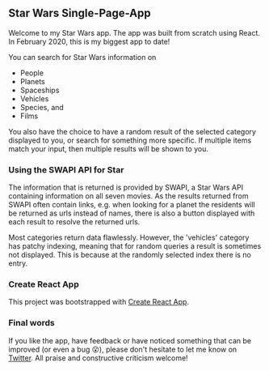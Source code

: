 
## Star Wars Single-Page-App

Welcome to my Star Wars app. The app was built from scratch using React.
In February 2020, this is my biggest app to date!

You can search for Star Wars information on 
- People
- Planets
- Spaceships
- Vehicles
- Species, and
- Films

You also have the choice to have a random result of the selected category displayed to you, or search for something more specific.
If multiple items match your input, then multiple results will be shown to you.

### Using the SWAPI API for Star

The information that is returned is provided by SWAPI, a Star Wars API containing information on all seven movies.
As the results returned from SWAPI often contain links, e.g. when looking for a planet the residents will be returned as urls instead of names, there is also a button displayed with each result to resolve the returned urls.

Most categories return data flawlessly. However, the 'vehicles' category has patchy indexing, meaning that for random queries a result is sometimes not displayed. This is because at the randomly selected index there is no entry.

### Create React App

This project was bootstrapped with [Create React App](https://github.com/facebook/create-react-app).

### Final words

If you like the app, have feedback or have noticed something that can be improved (or even a bug 😮), please don't hesitate to let me know on [Twitter](https://twitter.com/LaszloWa). All praise and constructive criticism welcome!

